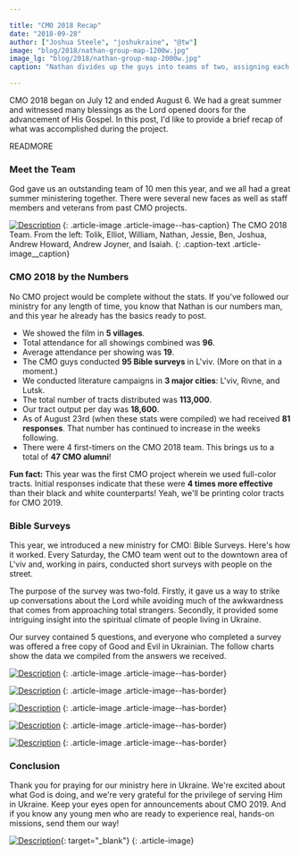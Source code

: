```yaml
---

title: "CMO 2018 Recap"
date: "2018-09-28"
author: ["Joshua Steele", "joshukraine", "@tw"]
image: "blog/2018/nathan-group-map-1200w.jpg"
image_lg: "blog/2018/nathan-group-map-2000w.jpg"
caption: "Nathan divides up the guys into teams of two, assigning each their own area on the map."

---
```


CMO 2018 began on July 12 and ended August 6. We had a great summer and witnessed many blessings as the Lord opened doors for the advancement of His Gospel. In this post, I'd like to provide a brief recap of what was accomplished during the project.

READMORE

### Meet the Team

God gave us an outstanding team of 10 men this year, and we all had a great summer ministering together. There were several new faces as well as staff members and veterans from past CMO projects.

[![Description](assets/images/blog/2018/cmo-2018-full-team-photo-550w.jpg)](assets/images/blog/2018/cmo-2018-full-team-photo-2000w.jpg)
{: .article-image .article-image--has-caption}
The CMO 2018 Team. From the left: Tolik, Elliot, William, Nathan, Jessie, Ben, Joshua, Andrew Howard, Andrew Joyner, and Isaiah.
{: .caption-text .article-image__caption}

### CMO 2018 by the Numbers

No CMO project would be complete without the stats. If you've followed our ministry for any length of time, you know that Nathan is our numbers man, and this year he already has the basics ready to post. 

- We showed the film in **5 villages**.
- Total attendance for all showings combined was **96**.
- Average attendance per showing was **19**.
- The CMO guys conducted **95 Bible surveys** in L'viv. (More on that in a moment.)
- We conducted literature campaigns in **3 major cities**: L'viv, Rivne, and Lutsk.
- The total number of tracts distributed was **113,000**.
- Our tract output per day was **18,600**.
- As of August 23rd (when these stats were compiled) we had received **81 responses**. That number has continued to increase in the weeks following.
- There were 4 first-timers on the CMO 2018 team. This brings us to a total of **47 CMO alumni**!

**Fun fact:** This year was the first CMO project wherein we used full-color tracts. Initial responses indicate that these were **4 times more effective** than their black and white counterparts! Yeah, we'll be printing color tracts for CMO 2019.

### Bible Surveys

This year, we introduced a new ministry for CMO: Bible Surveys. Here's how it worked. Every Saturday, the CMO team went out to the downtown area of L'viv and, working in pairs, conducted short surveys with people on the street.

The purpose of the survey was two-fold. Firstly, it gave us a way to strike up conversations about the Lord while avoiding much of the awkwardness that comes from approaching total strangers. Secondly, it provided some intriguing insight into the spiritual climate of people living in Ukraine.

Our survey contained 5 questions, and everyone who completed a survey was offered a free copy of Good and Evil in Ukrainian. The follow charts show the data we compiled from the answers we received.

[![Description](assets/images/blog/2018/bible-survey-q1-550h.png)](assets/images/blog/2018/bible-survey-q1-720h.png)
{: .article-image .article-image--has-border}

[![Description](assets/images/blog/2018/bible-survey-q2-550h.png)](assets/images/blog/2018/bible-survey-q2-837h.png)
{: .article-image .article-image--has-border}

[![Description](assets/images/blog/2018/bible-survey-q3-550h.png)](assets/images/blog/2018/bible-survey-q3-786h.png)
{: .article-image .article-image--has-border}

[![Description](assets/images/blog/2018/bible-survey-q4-550h.png)](assets/images/blog/2018/bible-survey-q4-807h.png)
{: .article-image .article-image--has-border}

[![Description](assets/images/blog/2018/bible-survey-q5-550h.png)](assets/images/blog/2018/bible-survey-q5-860h.png)
{: .article-image .article-image--has-border}

### Conclusion

Thank you for praying for our ministry here in Ukraine. We're excited about what God is doing, and we're very grateful for the privilege of serving Him in Ukraine. Keep your eyes open for announcements about CMO 2019. And if you know any young men who are ready to experience real, hands-on missions, send them our way!

[![Description](assets/images/blog/2018/cmo-logo-full-300w.png)](https://cmoproject.org/){: target="_blank"}
{: .article-image}
